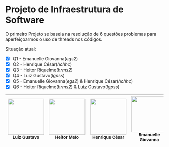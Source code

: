 # Projeto de Infraestrutura de Software

O primeiro Projeto se baseia na resolução de 6 questões problemas para
aperfeiçoarmos o uso de threads nos códigos.

Situação atual:

 - [x] Q1 - Emanuelle Giovanna(*egs2*)
 - [x] Q2 - Henrique César(*hchhc*)
 - [x] Q3 - Heitor Riquelme(*hrms2*)
 - [x] Q4 - Luiz Gustavo(*lgpss*)
 - [x] Q5 - Emanuelle Giovanna(*egs2*) & Henrique César(*hchhc*)
 - [x] Q6 - Heitor Riquelme(*hrms2*) & Luiz Gustavo(*lgpss*)

| [<img src="https://avatars.githubusercontent.com/u/96800329?v=4" width=115><br><sub>Luiz Gustavo</sub>](https://github.com/Zed201) |  [<img src="https://avatars.githubusercontent.com/u/101292201?v=4" width=115><br><sub>Heitor Melo</sub>](https://github.com/HeitorMelo)  | [<img src="https://avatars.githubusercontent.com/u/129231720?v=4" width=115><br><sub>Henrique César</sub>](https://github.com/SapoSopa) | [<img src="https://avatars.githubusercontent.com/u/136932932?v=4" width=115><br><sub>Emanuelle Giovanna</sub>](https://github.com/manugio3)
| :---: | :---: | :--:| :--:|
